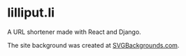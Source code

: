 # lilliput.li

A URL shortener made with React and Django.

The site background was created at [SVGBackgrounds.com](https://svgbackgrounds.com/).
